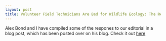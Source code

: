 ```yaml
---  
layout: post  
title: Volunteer Field Technicians Are Bad for Wildlife Ecology: The Response  
---
```


Alex Bond and I have compiled some of the respones to our editorial in a blog post, which has been posted over on his blog. Check it out [here](https://labandfield.wordpress.com/2016/03/09/volunteer-field-techs-are-bad-for-wildlife-ecology-the-response/)
